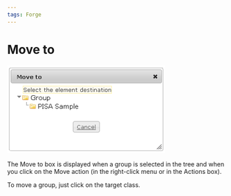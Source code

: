 ```yaml
---
tags: Forge
---
```


Move to
=======

![](resources/groups-move.png)

The Move to box is displayed when a group is selected in the tree and when you click on the Move action (in the right-click menu or in the Actions box).

To move a group, just click on the target class.

